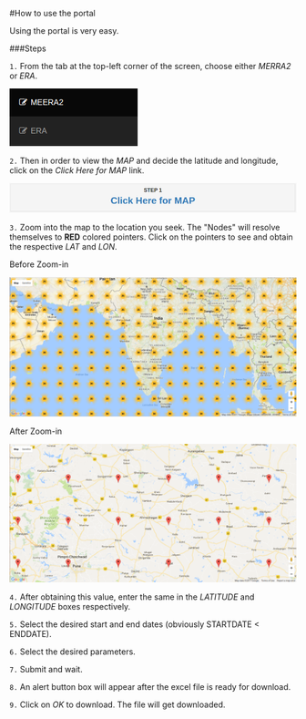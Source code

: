 #How to use the portal

Using the portal is very easy.

###Steps

`1.` From the tab at the top-left corner of the screen, choose either *MERRA2* or *ERA*.

![tabs](tabs.png)

`2.` Then in order to view the *MAP* and decide the latitude and longitude, click on the *Click Here for MAP* link.

![link to Map](linkToMap.png)

`3.` Zoom into the map to the location you seek. The "Nodes" will resolve themselves to **RED** colored pointers. Click on the pointers to see and obtain the respective *LAT* and *LON*.

Before Zoom-in

![Before Zoom In](zoomout.png)

After Zoom-in

![After Zoom In](zoomin.png)

`4.` After obtaining this value, enter the same in the *LATITUDE* and *LONGITUDE* boxes respectively.

`5.` Select the desired start and end dates (obviously STARTDATE < ENDDATE).

`6.` Select the desired parameters.

`7.` Submit and wait.

`8.` An alert button box will appear after the excel file is ready for download.

`9.` Click on *OK* to download. The file will get downloaded.
